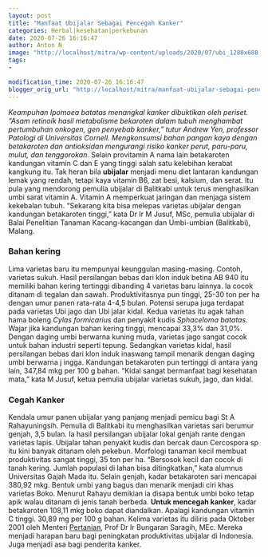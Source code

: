 ```yaml
---
layout: post
title: "Manfaat Ubijalar Sebagai Pencegah Kanker"
categories: Herbal|kesehatan|perkebunan
date: 2020-07-26 16:16:47
author: Anton N
image: "http://localhost/mitra/wp-content/uploads/2020/07/ubi_1280x688.jpg"
tags:
- 

modification_time: 2020-07-26 16:16:47
blogger_orig_url: "http://localhost/mitra/manfaat-ubijalar-sebagai-pencegah.html"
---
```


<em> Keampuhan Ipomoea batatas menangkal kanker dibuktikan oleh periset. “Asam retinoik hasil metabolisme bekaroten dalam tubuh menghambat pertumbuhan onkogen, gen penyebab kanker,” tutur Andrew Yen, professor Patologi di Universitas Cornell. Mengkonsumsi bahan pangan kaya dengan betakaroten dan antioksidan mengurangi risiko kanker perut, paru-paru, mulut, dan tenggorokan.</em>
Selain provitamin A nama lain betakaroten kandungan vitamin C dan E yang tinggi salah satu kelebihan kerabat kangkung itu. Tak heran bila <strong>ubijalar</strong> menjadi menu diet lantaran kandungan lemak yang rendah, tetapi kaya vitamin B6, zat besi, kalsium, dan serat.
Itu pula yang mendorong pemulia ubijalar di Balitkabi untuk terus menghasilkan umbi sarat vitamin A. Vitamin A memperkuat jaringan dan menjaga sistem kekebalan tubuh. “Sekarang kita bisa melepas varietas ubijalar dengan kandungan betakaroten tinggi,” kata Dr Ir M Jusuf, MSc, pemulia ubijalar di Balai Penelitian Tanaman Kacang-kacangan dan Umbi-umbian (Balitkabi), Malang.
<h3>Bahan kering</h3>
Lima varietas baru itu mempunyai keunggulan masing-masing. Contoh, varietas sukuh. Hasil persilangan bebas dari klon induk betina AB 940 itu memiliki bahan kering tertinggi dibanding 4 varietas baru lainnya. Ia cocok ditanam di tegalan dan sawah. Produktivitasnya pun tinggi, 25-30 ton per ha dengan umur panen rata-rata 4-4,5 bulan.
Potensi serupa juga terdapat pada varietas Ubi jago dan Ubi jalar kidal. Kedua varietas itu agak tahan hama boleng <em>Cylas formicarius</em> dan penyakit kudis <em>Sphaceloma batatas</em>. Wajar jika kandungan bahan kering tinggi, mencapai 33,3% dan 31,0%. Dengan daging umbi berwarna kuning muda, varietas jago sangat cocok untuk bahan industri seperti tepung.
Sedangkan varietas kidal, hasil persilangan bebas dari klon induk inaswang tampil menarik dengan daging umbi berwarna j ingga. Kandungan betakaroten pun tertinggi di antara yang lain, 347,84 mkg per 100 g bahan. “Kidal sangat bermanfaat bagi kesehatan mata,” kata M Jusuf, ketua pemulia ubijalar varietas sukuh, jago, dan kidal.
<h3>Cegah Kanker</h3>
Kendala umur panen ubijalar yang panjang menjadi pemicu bagi St A Rahayuningsih. Pemulia di Balitkabi itu menghasilkan varietas sari berumur genjah, 3,5 bulan. Ia hasil persilangan ubijalar lokal genjah rante dengan varietas lapis. Ubijalar tahan penyakit kudis dan bercak daun Cercospora sp itu kini banyak ditanam oleh pekebun. Morfologi tanaman kecil membuat produktivitas sangat tinggi, 35 ton per ha. “Bersosok kecil dan cocok di tanah kering. Jumlah populasi di lahan bisa ditingkatkan,” kata alumnus Universitas Gajah Mada itu. Selain genjah, kadar betakaroten sari mencapai 380,92 mkg.
Bentuk umbi yang bagus dan menarik menjadi ciri khas varietas Boko. Menurut Rahayu demikian ia disapa bentuk umbi boko tetap apik walau ditanam di jenis tanah berbeda. <strong>Untuk mencegah kanker</strong>, kadar betakaroten 108,11 mkg boko dapat diandalkan. Apalagi kandungan vitamin C tinggi. 30,89 mg per 100 g bahan.
Kelima varietas itu diliris pada Oktober 2001 oleh Menteri <a class="wpil_keyword_link" href="http://127.0.0.1/mitra/pertanian"   title="Pertanian" data-wpil-keyword-link="linked">Pertanian</a>, Prof Dr Ir Bungaran Saragih, MEc. Mereka menjadi harapan baru bagi peningkatan produktivitas ubijalar di Indonesia. Juga menjadi asa bagi penderita kanker.

